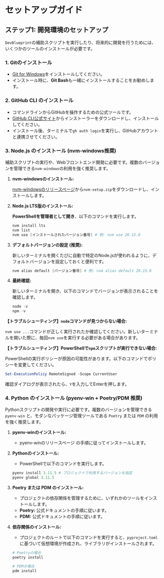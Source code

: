 # セットアップガイド

## ステップ1: 開発環境のセットアップ

`DevBlueprint`の補助スクリプトを実行したり、将来的に開発を行うためには、いくつかのツールのインストールが必要です。

### 1. Gitのインストール

- [Git for Windows](https://git-scm.com/download/win)をインストールしてください。
- インストール時に、**Git Bash**も一緒にインストールすることをお勧めします。

### 2. GitHub CLI のインストール

- コマンドラインからGitHubを操作するための公式ツールです。
- [GitHub CLI公式サイト](https://cli.github.com/)からインストーラーをダウンロードし、インストールしてください。
- インストール後、ターミナルで`gh auth login`を実行し、GitHubアカウントと連携させてください。

### 3. Node.js のインストール (nvm-windows推奨)

補助スクリプトの実行や、Webフロントエンド開発に必要です。複数のバージョンを管理できる`nvm-windows`の利用を強く推奨します。

1. **nvm-windowsのインストール:**

   [nvm-windowsのリリースページ](https://github.com/coreybutler/nvm-windows/releases)から`nvm-setup.zip`をダウンロードし、インストールします。

2. **Node.js LTS版のインストール:**

   **PowerShellを管理者として開き**、以下のコマンドを実行します。

   ```powershell
   nvm install lts
   nvm list
   nvm use [インストールされたバージョン番号] # 例: nvm use 20.15.0
   ```

3. **デフォルトバージョンの設定 (推奨):**

   新しいターミナルを開くたびに自動で特定のNode.jsが使われるように、デフォルトバージョンを設定しておくと便利です。

   ```powershell
   nvm alias default [バージョン番号] # 例: nvm alias default 20.15.0
   ```

4. **最終確認:**

   新しいターミナルを開き、以下のコマンドでバージョンが表示されることを確認します。

   ```powershell
   node -v
   npm -v
   ```

**【トラブルシューティング】`node`コマンドが見つからない場合:**

`nvm use ...`コマンドが正しく実行されたか確認してください。新しいターミナルを開いた際に、毎回`nvm use`を実行する必要がある場合があります。

**【トラブルシューティング】PowerShellで`npm`スクリプトが実行できない場合:**

PowerShellの実行ポリシーが原因の可能性があります。以下のコマンドでポリシーを変更してください。

```powershell
Set-ExecutionPolicy RemoteSigned -Scope CurrentUser
```

確認ダイアログが表示されたら、`Y`を入力してEnterを押します。

### 4. Python のインストール (pyenv-win + Poetry/PDM 推奨)

Pythonスクリプトの開発や実行に必要です。複数のバージョンを管理できる `pyenv-win`
と、モダンなパッケージ管理ツールである `Poetry` または `PDM`
の利用を強く推奨します。

1. **pyenv-winのインストール:**
   - pyenv-winのリリースページ の手順に従ってインストールします。

2. **Pythonのインストール:**
   - PowerShellで以下のコマンドを実行します。

   ```powershell
   pyenv install 3.11.5 # プロジェクトで利用するバージョンを指定
   pyenv global 3.11.5
   ```

3. **Poetry または PDM のインストール:**
   - プロジェクトの依存関係を管理するために、いずれかのツールをインストールします。
   - **Poetry:** 公式ドキュメントの手順に従います。
   - **PDM:** 公式ドキュメントの手順に従います。

4. **依存関係のインストール:**
   - プロジェクトのルートで以下のコマンドを実行すると、`pyproject.toml`
     に基づいて仮想環境が作成され、ライブラリがインストールされます。

   ```bash
   # Poetryの場合
   poetry install

   # PDMの場合
   pdm install
   ```
